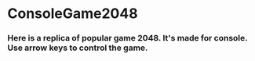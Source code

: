 # ConsoleGame2048
### Here is a replica of popular game 2048. It's made for console. Use arrow keys to control the game.
